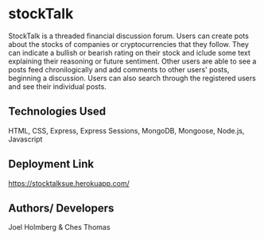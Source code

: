 # stockTalk


StockTalk is a threaded financial discussion forum. Users can create pots about the stocks of companies or cryptocurrencies that they follow. They can indicate a bullish or bearish rating on their stock and iclude some text explaining their reasoning or future sentiment. Other users are able to see a posts feed chronilogically and add comments to other users' posts, beginning a discussion. 
Users can also search through the registered users and see their individual posts. 


## Technologies Used
HTML, CSS, Express, Express Sessions, MongoDB, Mongoose, Node.js, Javascript


## Deployment Link

https://stocktalksue.herokuapp.com/


## Authors/ Developers

Joel Holmberg & Ches Thomas







